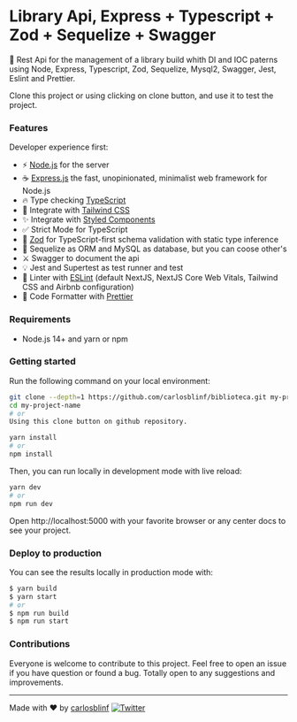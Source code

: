 # Library Api, Express + Typescript + Zod + Sequelize + Swagger

🚀 Rest Api for the management of a library build whith DI and IOC paterns using Node, Express, Typescript, Zod, Sequelize, Mysql2, Swagger, Jest, Eslint and Prettier.

Clone this project or using clicking on clone button, and use it to test the project.

### Features

Developer experience first:

- ⚡ [Node.js](https://nodejs.org) for the server
- ☕ [Express.js](https://expressjs.com) the fast, unopinionated, minimalist web framework for Node.js
- 🔥 Type checking [TypeScript](https://www.typescriptlang.org)
- 💎 Integrate with [Tailwind CSS](https://tailwindcss.com)
- ✨ Integrate with [Styled Components](https://styled-components.com)
- ✅ Strict Mode for TypeScript
- 💯 [Zod](https://zod.dev) for TypeScript-first schema validation with static type inference
- 💨 Sequelize as ORM and MySQL as database, but you can coose other's
- ⚔️ Swagger to document the api
- 💡 Jest and Supertest as test runner and test
- 📏 Linter with [ESLint](https://eslint.org) (default NextJS, NextJS Core Web Vitals, Tailwind CSS and Airbnb configuration)
- 💖 Code Formatter with [Prettier](https://prettier.io)

### Requirements

- Node.js 14+ and yarn or npm

### Getting started

Run the following command on your local environment:

```bash
git clone --depth=1 https://github.com/carlosblinf/biblioteca.git my-project-name
cd my-project-name
# or
Using this clone button on github repository.

yarn install
# or
npm install
```

Then, you can run locally in development mode with live reload:

```bash
yarn dev
# or
npm run dev
```

Open http://localhost:5000 with your favorite browser or any center docs to see your project.

### Deploy to production

You can see the results locally in production mode with:

```bash
$ yarn build
$ yarn start
# or
$ npm run build
$ npm run start
```

### Contributions

Everyone is welcome to contribute to this project. Feel free to open an issue if you have question or found a bug. Totally open to any suggestions and improvements.

---

Made with ♥ by [carlosblinf](https://www.linkedin.com/in/carlosblinf) [![Twitter](https://img.shields.io/twitter/url/https/twitter.com/cloudposse.svg?style=social&label=Follow%20%40Ixartz)](https://twitter.com/carlosblinf)
